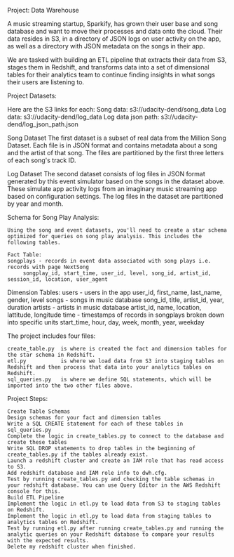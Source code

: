 Project: Data Warehouse

  A music streaming startup, Sparkify, has grown their user base and song database and want to move their processes and data onto the cloud. Their data resides in S3, in a directory     of JSON logs on user activity on the app, as well as a directory with JSON metadata on the songs in their app.

  We are tasked with building an ETL pipeline that extracts their data from S3, stages them in Redshift, and transforms data into a set of dimensional tables for their analytics team   to continue finding insights in what songs their users are listening to.

Project Datasets:

  Here are the S3 links for each:
   Song data: s3://udacity-dend/song_data
   Log data: s3://udacity-dend/log_data
   Log data json path: s3://udacity-dend/log_json_path.json

   Song Dataset
   The first dataset is a subset of real data from the Million Song Dataset. Each file is in JSON format and contains metadata about a song and the artist of that song. The files are    partitioned by the first three letters of each song's track ID. 

   Log Dataset
   The second dataset consists of log files in JSON format generated by this event simulator based on the songs in the dataset above. These simulate app activity logs from an            imaginary music streaming app based on configuration settings.
   The log files in the dataset are partitioned by year and month. 

Schema for Song Play Analysis:

    Using the song and event datasets, you'll need to create a star schema optimized for queries on song play analysis. This includes the following tables.

    Fact Table:
    songplays - records in event data associated with song plays i.e. records with page NextSong
         songplay_id, start_time, user_id, level, song_id, artist_id, session_id, location, user_agent

Dimension Tables:
    users - users in the app
         user_id, first_name, last_name, gender, level
    songs - songs in music database
         song_id, title, artist_id, year, duration
    artists - artists in music database
         artist_id, name, location, lattitude, longitude
    time - timestamps of records in songplays broken down into specific units start_time, hour, day, week, month, year, weekday


The project includes four files:

    create_table.py  is where is created the fact and dimension tables for the star schema in Redshift.
    etl.py           is where we load data from S3 into staging tables on Redshift and then process that data into your analytics tables on Redshift.
    sql_queries.py   is where we define SQL statements, which will be imported into the two other files above.

Project Steps:

    Create Table Schemas
    Design schemas for your fact and dimension tables
    Write a SQL CREATE statement for each of these tables in sql_queries.py
    Complete the logic in create_tables.py to connect to the database and create these tables
    Write SQL DROP statements to drop tables in the beginning of create_tables.py if the tables already exist. 
    Launch a redshift cluster and create an IAM role that has read access to S3.
    Add redshift database and IAM role info to dwh.cfg.
    Test by running create_tables.py and checking the table schemas in your redshift database. You can use Query Editor in the AWS Redshift console for this.
    Build ETL Pipeline
    Implement the logic in etl.py to load data from S3 to staging tables on Redshift.
    Implement the logic in etl.py to load data from staging tables to analytics tables on Redshift.
    Test by running etl.py after running create_tables.py and running the analytic queries on your Redshift database to compare your results with the expected results.
    Delete my redshift cluster when finished.

